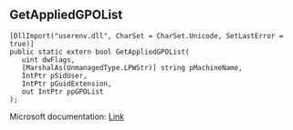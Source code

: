 ## GetAppliedGPOList

```
[DllImport("userenv.dll", CharSet = CharSet.Unicode, SetLastError = true)]
public static extern bool GetAppliedGPOList(
   uint dwFlags,
   [MarshalAs(UnmanagedType.LPWStr)] string pMachineName,
   IntPtr pSidUser,
   IntPtr pGuidExtension,
   out IntPtr ppGPOList
);
```

Microsoft documentation: [Link](https://docs.microsoft.com/en-us/windows/win32/api/userenv/nf-userenv-getappliedgpolistw)
